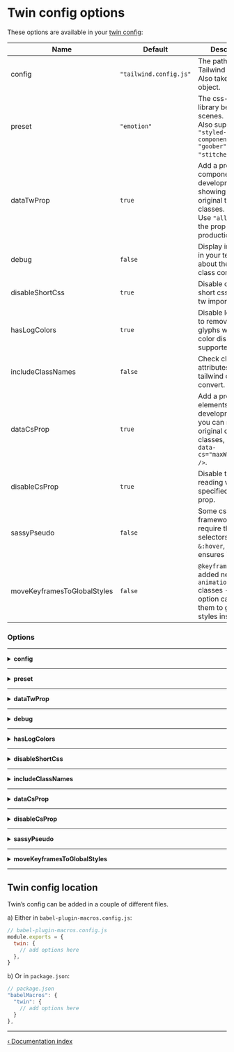 [](#twin-config-options)

# Twin config options

These options are available in your [twin config](#twin-config-location):

| Name                        | Default                | Description                                                                                                                         |
| --------------------------- | ---------------------- | ----------------------------------------------------------------------------------------------------------------------------------- |
| config                      | `"tailwind.config.js"` | The path to your Tailwind config. Also takes a config object.                                                                       |
| preset                      | `"emotion"`            | The css-in-js library behind the scenes.<br>Also supported: `"styled-components"` `"goober"` `"stitches"` `"solid"`                 |
| dataTwProp                  | `true`                 | Add a prop to jsx components in development showing the original tailwind classes.<br/> Use `"all"` to keep the prop in production. |
| debug                       | `false`                | Display information in your terminal about the Tailwind class conversions.                                                          |
| disableShortCss             | `true`                 | Disable converting short css within the tw import/prop.                                                                             |
| hasLogColors                | `true`                 | Disable log colors to remove the glyphs when the color display is not supported                                                     |
| includeClassNames           | `false`                | Check className attributes for tailwind classes to convert.                                                                         |
| dataCsProp                  | `true`                 | Add a prop to your elements in development so you can see the original cs prop classes, eg: `<div data-cs="maxWidth[1em]" />`.      |
| disableCsProp               | `true`                 | Disable twin from reading values specified in the cs prop.                                                                          |
| sassyPseudo                 | `false`                | Some css-in-js frameworks require the `&` in selectors like `&:hover`, this option ensures it’s added.                              |
| moveKeyframesToGlobalStyles | `false`                | `@keyframes` are added next to the `animation-x` classes - this option can move them to global styles instead.                      |

### Options

---

<details>

  <summary><strong>config</strong></summary>

<br />

```js
config: 'tailwind.config.js', // Path to the tailwind config
```

Set a custom location by specifying a path to your tailwind.config.js file.

**Passing in a config**: The config option also accepts a config object:

```js
// babel-plugin-macros.config.js
const tailwindConfig = {
  theme: {
    extend: {
      colors: {
        primary: '#ff0000',
      },
    },
  },
}

module.exports = {
  twin: {
    config: tailwindConfig,
  },
}
```

This can be useful in component libraries, tests, or just to remove the need for a tailwind.config.js file.

**Monorepos / Workspaces**: The tailwind.config.js is commonly added as a shared file in the project root so you may need to add a `path.resolve` on the pathname in the twin config:

```js
// babel-plugin-macros.config.js
const path = require('path')

module.exports = {
  twin: {
    config: path.resolve(__dirname, '../../', 'tailwind.config.js'),
  },
}
```

</details>

---

<details>

  <summary><strong>preset</strong></summary>

<br />

```js
preset: 'emotion', // Set the css-in-js library to use with twin
```

Supports: `'emotion'` / `'styled-components'` / `'goober'` / `'stitches'`.

The preset option primarily assigns the library imports for `css`, `styled` and `GlobalStyles`.

</details>

---

<details>

  <summary><strong>dataTwProp</strong></summary>

<br />

```js
dataTwProp: false, // Set the display of the data-tw prop on jsx elements
```

The `data-tw` prop gets added to your elements while in development so you can see the original tailwind classes:

```js
<div data-tw="bg-black" />
```

If you add the value `all`, twin will add the data-tw prop in production as well as development.

</details>

---

<details>

  <summary><strong>debug</strong></summary>

<br />

```js
debug: true, // Display information about class conversions
```

When debug mode is on, twin displays logs on class conversions.
This feedback only displays in development.

## </details>

---

<details>

  <summary><strong>hasLogColors</strong></summary>

<br />

```js
hasLogColors: false, // Disable log colors (removes those glyphs in your console/overlay)
```

Sometimes the display of errors and suggestions are pretty poor due to lack of support for custom colors. Use this setting to disable the colors so you can actually read the messages.

</details>

---

<details>

  <summary><strong>disableShortCss</strong></summary>

<br />

```js
disableShortCss: false, // Enable converting short css within the tw import/prop
```

When set to `true`, this will throw an error if short css is added within the tw import or tw prop.

Disable short css completely with `dataCsProp: false`.

</details>

---

<details>

  <summary><strong>includeClassNames</strong></summary>

<br />

```js
includeClassNames: true, // Check className props for tailwind classes to convert
```

When a tailwind class is found in a className prop, it’s plucked out, converted and delivered to the css-in-js library.

- Unmatched classes are skipped and preserved within the className
- Suggestions aren’t shown for unmatched classes like they are for the tw prop
- The tw and css props can be used on the same jsx element
- Limitation: classNames with conditional props or variables aren’t touched, eg: `<div className={isBlock && "block"} />`

</details>

---

<details>

  <summary><strong>dataCsProp</strong></summary>

<br />

```js
dataCsProp: false, // JSX prop twin adds that shows the original cs prop classes
```

If you add short css within the `cs` prop then twin will add a `data-cs` prop to preserve the css you added.
This option controls the display of the prop.

Shows in development only.

</details>

---

<details>

  <summary><strong>disableCsProp</strong></summary>

<br />

```js
disableCsProp: true, // Whether to read short css values added in a `cs` prop
```

If you're using the cs prop for something else or don’t want other developers using the feature you can disable it with this option.

</details>

---

<details>

  <summary><strong>sassyPseudo</strong></summary>

<br />

```js
sassyPseudo: true, // Prefix pseudo selectors with a `&`
```

Some css-in-js frameworks require the `&` in selectors like `&:hover`, this option ensures it’s added.

</details>

---

<details>

  <summary><strong>moveKeyframesToGlobalStyles</strong></summary>

<br />

```js
moveKeyframesToGlobalStyles: true, // Avoid @keyframes next to animation-x classes
```

Add `@keyframes` matching an `animation-x` class to global styles instead of alongside the `animation-x` class.<br/>
In stitches this gets set to `true` to make animations work.

</details>

---

[](#twin-config-location)

## Twin config location

Twin’s config can be added in a couple of different files.

a) Either in `babel-plugin-macros.config.js`:

```js
// babel-plugin-macros.config.js
module.exports = {
  twin: {
    // add options here
  },
}
```

b) Or in `package.json`:

```js
// package.json
"babelMacros": {
  "twin": {
    // add options here
  }
},
```

---

[&lsaquo; Documentation index](https://github.com/ben-rogerson/twin.macro/blob/master/docs/index.md)
